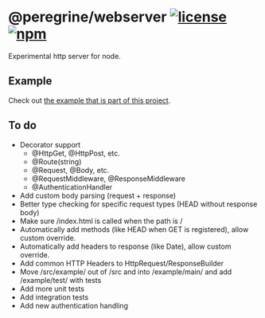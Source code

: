 # @peregrine/webserver [![license](https://badgen.net/github/license/Marc-JB/webserver)](./LICENSE) [![npm](https://badgen.net/badge/icon/npm?icon=npm&label)](https://www.npmjs.com/package/@peregrine/webserver)
Experimental http server for node.

## Example
Check out [the example that is part of this project](./src/example/index.ts).

## To do
- Decorator support
  * @HttpGet, @HttpPost, etc.
  * @Route(string)
  * @Request, @Body, etc.
  * @RequestMiddleware, @ResponseMiddleware
  * @AuthenticationHandler
- Add custom body parsing (request + response)
- Better type checking for specific request types (HEAD without response body)
- Make sure /index.html is called when the path is /
- Automatically add methods (like HEAD when GET is registered), allow custom override.
- Automatically add headers to response (like Date), allow custom override.
- Add common HTTP Headers to HttpRequest/ResponseBuilder
- Move /src/example/ out of /src and into /example/main/ and add /example/test/ with tests
- Add more unit tests
- Add integration tests
- Add new authentication handling
